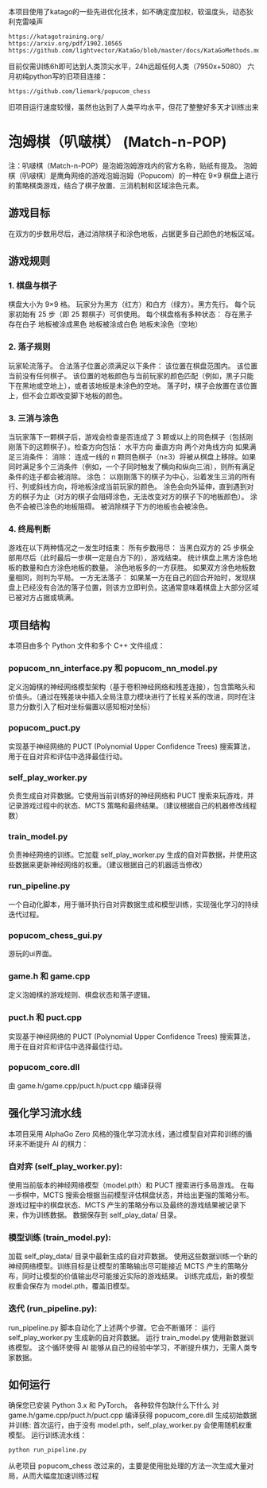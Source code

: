 本项目使用了katago的一些先进优化技术，如不确定度加权，软温度头，动态狄利克雷噪声
```
https://katagotraining.org/
https://arxiv.org/pdf/1902.10565
https://github.com/lightvector/KataGo/blob/master/docs/KataGoMethods.md
```
目前仅需训练6h即可达到人类顶尖水平，24h远超任何人类（7950x+5080）
六月初纯python写的旧项目连接：
```
https://github.com/liemark/popucom_chess
```
旧项目运行速度较慢，虽然也达到了人类平均水平，但花了整整好多天才训练出来
# 泡姆棋（叭啵棋） (Match-n-POP)
注：叭啵棋（Match-n-POP）是泡姆泡姆游戏内的官方名称，贴纸有提及。
泡姆棋（叭啵棋）是鹰角网络的游戏泡姆泡姆（Popucom）的一种在 9×9 棋盘上进行的策略棋类游戏，结合了棋子放置、三消机制和区域涂色元素。

## 游戏目标
在双方的步数用尽后，通过消除棋子和涂色地板，占据更多自己颜色的地板区域。

## 游戏规则
### 1. 棋盘与棋子
棋盘大小为 9×9 格。
玩家分为黑方（红方）和白方（绿方）。黑方先行。
每个玩家初始有 25 步（即 25 颗棋子）可供使用。
每个棋盘格有多种状态：
存在黑子
存在白子
地板被涂成黑色
地板被涂成白色
地板未涂色（空地）

### 2. 落子规则
玩家轮流落子。
合法落子位置必须满足以下条件：
该位置在棋盘范围内。
该位置当前没有任何棋子。
该位置的地板颜色与当前玩家的颜色匹配（例如，黑子只能下在黑地或空地上），或者该地板是未涂色的空地。
落子时，棋子会放置在该位置上，但不会立即改变脚下地板的颜色。

### 3. 三消与涂色
当玩家落下一颗棋子后，游戏会检查是否连成了 3 颗或以上的同色棋子（包括刚刚落下的这颗棋子）。检查方向包括：
水平方向
垂直方向
两个对角线方向
如果满足三消条件：
消除： 连成一线的 n 颗同色棋子（n≥3）将被从棋盘上移除。如果同时满足多个三消条件（例如，一个子同时触发了横向和纵向三消），则所有满足条件的连子都会被消除。
涂色： 以刚刚落下的棋子为中心，沿着发生三消的所有行、列或斜线方向，将地板涂成当前玩家的颜色。
涂色会向外延伸，直到遇到对方的棋子为止（对方的棋子会阻碍涂色，无法改变对方的棋子下的地板颜色）。
涂色不会被已涂色的地板阻碍。
被消除棋子下方的地板也会被涂色。

### 4. 终局判断
游戏在以下两种情况之一发生时结束：
所有步数用尽： 当黑白双方的 25 步棋全部用尽后（此时最后一步棋一定是白方下的），游戏结束。
统计棋盘上黑方涂色地板的数量和白方涂色地板的数量。
涂色地板多的一方获胜。
如果双方涂色地板数量相同，则判为平局。
一方无法落子： 如果某一方在自己的回合开始时，发现棋盘上已经没有合法的落子位置，则该方立即判负。这通常意味着棋盘上大部分区域已被对方占据或填满。

## 项目结构
本项目由多个 Python 文件和多个 C++ 文件组成：
### popucom_nn_interface.py 和 popucom_nn_model.py
定义泡姆棋的神经网络模型架构（基于卷积神经网络和残差连接），包含策略头和价值头。（通过在残差块中插入全局注意力模块进行了长程关系的改进，同时在注意力分数引入了相对坐标偏置以感知相对坐标）
### popucom_puct.py
实现基于神经网络的 PUCT (Polynomial Upper Confidence Trees) 搜索算法，用于在自对弈和评估中选择最佳行动。
### self_play_worker.py
负责生成自对弈数据。它使用当前训练好的神经网络和 PUCT 搜索来玩游戏，并记录游戏过程中的状态、MCTS 策略和最终结果。（建议根据自己的机器修改线程数）
### train_model.py
负责神经网络的训练。它加载 self_play_worker.py 生成的自对弈数据，并使用这些数据来更新神经网络的权重。（建议根据自己的机器适当修改）
### run_pipeline.py
一个自动化脚本，用于循环执行自对弈数据生成和模型训练，实现强化学习的持续迭代过程。
### popucom_chess_gui.py
游玩的ui界面。
### game.h 和 game.cpp
定义泡姆棋的游戏规则、棋盘状态和落子逻辑。
### puct.h 和 puct.cpp
实现基于神经网络的 PUCT (Polynomial Upper Confidence Trees) 搜索算法，用于在自对弈和评估中选择最佳行动。
### popucom_core.dll
由 game.h/game.cpp/puct.h/puct.cpp 编译获得

## 强化学习流水线
本项目采用 AlphaGo Zero 风格的强化学习流水线，通过模型自对弈和训练的循环来不断提升 AI 的棋力：

### 自对弈 (self_play_worker.py):
使用当前版本的神经网络模型（model.pth）和 PUCT 搜索进行多局游戏。
在每一步棋中，MCTS 搜索会根据当前模型评估棋盘状态，并给出更强的策略分布。
游戏过程中的棋盘状态、MCTS 产生的策略分布以及最终的游戏结果被记录下来，作为训练数据。
数据保存到 self_play_data/ 目录。

### 模型训练 (train_model.py):
加载 self_play_data/ 目录中最新生成的自对弈数据。
使用这些数据训练一个新的神经网络模型。训练目标是让模型的策略输出尽可能接近 MCTS 产生的策略分布，同时让模型的价值输出尽可能接近实际的游戏结果。
训练完成后，新的模型权重会保存为 model.pth，覆盖旧模型。

### 迭代 (run_pipeline.py):
run_pipeline.py 脚本自动化了上述两个步骤。它会不断循环：
运行 self_play_worker.py 生成新的自对弈数据。
运行 train_model.py 使用新数据训练模型。
这个循环使得 AI 能够从自己的经验中学习，不断提升棋力，无需人类专家数据。

## 如何运行
确保您已安装 Python 3.x 和 PyTorch。
各种软件包缺什么下什么
对 game.h/game.cpp/puct.h/puct.cpp 编译获得 popucom_core.dll
生成初始数据并训练:
首次运行，由于没有 model.pth，self_play_worker.py 会使用随机权重模型。
运行训练流水线：
```
python run_pipeline.py
```
从老项目 popucom_chess 改过来的，主要是使用批处理的方法一次生成大量对局，从而大幅度加速训练过程

